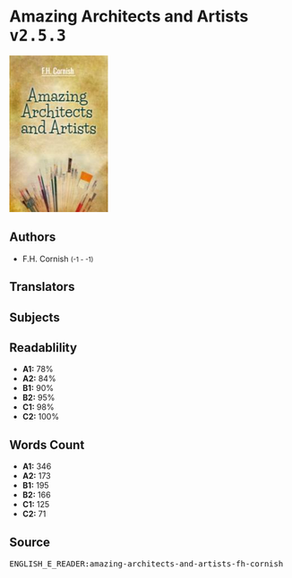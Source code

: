 # Amazing Architects and Artists <kbd>v2.5.3</kbd>

![](./cover.medium.jpg "")

## Authors


 - F.H. Cornish <small>(-1 - -1)</small>

## Translators



## Subjects



## Readablility


 - **A1:** 78%
 - **A2:** 84%
 - **B1:** 90%
 - **B2:** 95%
 - **C1:** 98%
 - **C2:** 100%

## Words Count


 - **A1:** 346
 - **A2:** 173
 - **B1:** 195
 - **B2:** 166
 - **C1:** 125
 - **C2:** 71

## Source


<kbd>ENGLISH_E_READER:amazing-architects-and-artists-fh-cornish</kbd>
